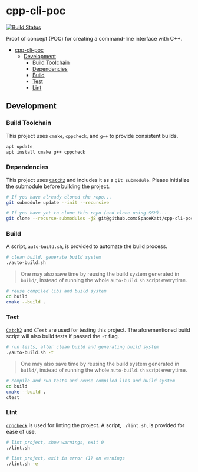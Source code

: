 # cpp-cli-poc

[![Build Status](https://travis-ci.com/SpaceKatt/cpp-cli-poc.svg?branch=main)](https://travis-ci.com/SpaceKatt/cpp-cli-poc)

Proof of concept (POC) for creating a command-line interface with C++.

- [cpp-cli-poc](#cpp-cli-poc)
  - [Development](#development)
    - [Build Toolchain](#build-toolchain)
    - [Dependencies](#dependencies)
    - [Build](#build)
    - [Test](#test)
    - [Lint](#lint)

## Development

### Build Toolchain

This project uses `cmake`, `cppcheck`, and `g++` to provide consistent builds.

```bash
apt update
apt install cmake g++ cppcheck
```

### Dependencies

This project uses [`Catch2`](https://github.com/catchorg/Catch2) and includes it as a `git submodule`. Please initialize the submodule before building the project.

```bash
# If you have already cloned the repo...
git submodule update --init --recursive

# If you have yet to clone this repo (and clone using SSH)...
git clone --recurse-submodules -j8 git@github.com:SpaceKatt/cpp-cli-poc.git
```

### Build

A script, `auto-build.sh`, is provided to automate the build process.

```bash
# clean build, generate build system
./auto-build.sh
```

> One may also save time by reusing the build system generated in `build/`, instead of running the whole `auto-build.sh` script everytime.

```bash
# reuse compiled libs and build system
cd build
cmake --build .
```

### Test

[`Catch2`](https://github.com/catchorg/Catch2) and `CTest` are used for testing this project. The aforementioned build script will also build tests if passed the `-t` flag.

```bash
# run tests, after clean build and generating build system
./auto-build.sh -t
```

> One may also save time by reusing the build system generated in `build/`, instead of running the whole `auto-build.sh` script everytime.

```bash
# compile and run tests and reuse compiled libs and build system
cd build
cmake --build .
ctest
```

### Lint

[`cppcheck`](http://cppcheck.sourceforge.net/) is used for linting the project. A script, `./lint.sh`, is provided for ease of use.

```bash
# lint project, show warnings, exit 0
./lint.sh

# lint project, exit in error (1) on warnings
./lint.sh -e
```
